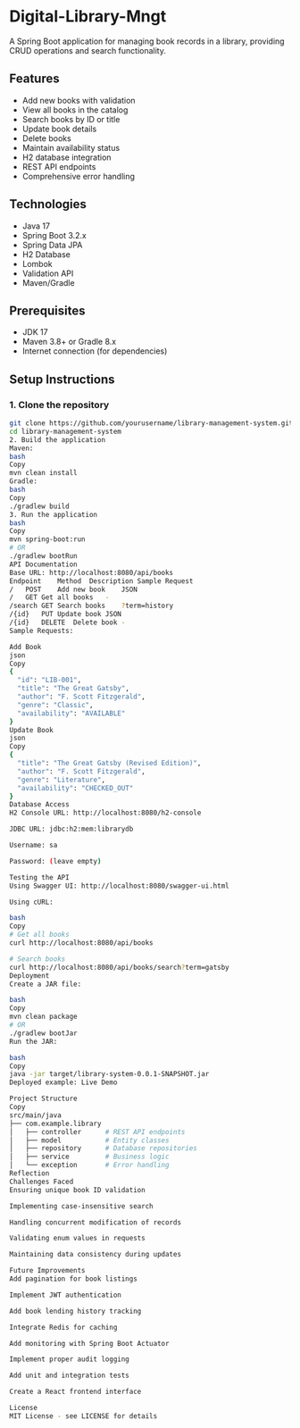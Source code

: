 # Digital-Library-Mngt

A Spring Boot application for managing book records in a library, providing CRUD operations and search functionality.

## Features
- Add new books with validation
- View all books in the catalog
- Search books by ID or title
- Update book details
- Delete books
- Maintain availability status
- H2 database integration
- REST API endpoints
- Comprehensive error handling

## Technologies
- Java 17
- Spring Boot 3.2.x
- Spring Data JPA
- H2 Database
- Lombok
- Validation API
- Maven/Gradle

## Prerequisites
- JDK 17
- Maven 3.8+ or Gradle 8.x
- Internet connection (for dependencies)

## Setup Instructions

### 1. Clone the repository
```bash
git clone https://github.com/yourusername/library-management-system.git
cd library-management-system
2. Build the application
Maven:
bash
Copy
mvn clean install
Gradle:
bash
Copy
./gradlew build
3. Run the application
bash
Copy
mvn spring-boot:run
# OR
./gradlew bootRun
API Documentation
Base URL: http://localhost:8080/api/books
Endpoint	Method	Description	Sample Request
/	POST	Add new book	JSON
/	GET	Get all books	-
/search	GET	Search books	?term=history
/{id}	PUT	Update book	JSON
/{id}	DELETE	Delete book	-
Sample Requests:

Add Book
json
Copy
{
  "id": "LIB-001",
  "title": "The Great Gatsby",
  "author": "F. Scott Fitzgerald",
  "genre": "Classic",
  "availability": "AVAILABLE"
}
Update Book
json
Copy
{
  "title": "The Great Gatsby (Revised Edition)",
  "author": "F. Scott Fitzgerald",
  "genre": "Literature",
  "availability": "CHECKED_OUT"
}
Database Access
H2 Console URL: http://localhost:8080/h2-console

JDBC URL: jdbc:h2:mem:librarydb

Username: sa

Password: (leave empty)

Testing the API
Using Swagger UI: http://localhost:8080/swagger-ui.html

Using cURL:

bash
Copy
# Get all books
curl http://localhost:8080/api/books

# Search books
curl http://localhost:8080/api/books/search?term=gatsby
Deployment
Create a JAR file:

bash
Copy
mvn clean package
# OR
./gradlew bootJar
Run the JAR:

bash
Copy
java -jar target/library-system-0.0.1-SNAPSHOT.jar
Deployed example: Live Demo

Project Structure
Copy
src/main/java
├── com.example.library
│   ├── controller      # REST API endpoints
│   ├── model           # Entity classes
│   ├── repository      # Database repositories
│   ├── service         # Business logic
│   └── exception       # Error handling
Reflection
Challenges Faced
Ensuring unique book ID validation

Implementing case-insensitive search

Handling concurrent modification of records

Validating enum values in requests

Maintaining data consistency during updates

Future Improvements
Add pagination for book listings

Implement JWT authentication

Add book lending history tracking

Integrate Redis for caching

Add monitoring with Spring Boot Actuator

Implement proper audit logging

Add unit and integration tests

Create a React frontend interface

License
MIT License - see LICENSE for details
